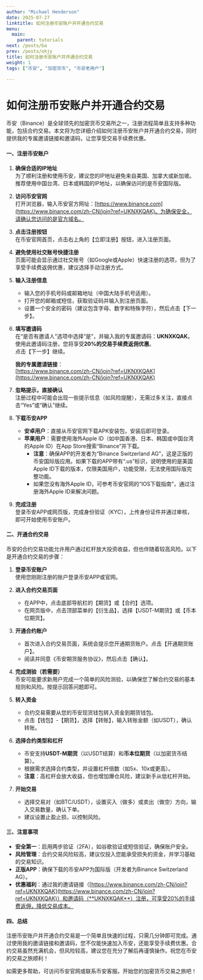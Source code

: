 ```yaml
---
author: "Michael Henderson"
date: 2025-07-27
linktitle: 如何注册币安账户并开通合约交易
menu:
  main:
    parent: tutorials
next: /posts/ba
prev: /posts/okjy
title: 如何注册币安账户并开通合约交易
weight: 1
tags: ["币安", "加密货币", "币安老用户"]

---
```

# 如何注册币安账户并开通合约交易

币安（Binance）是全球领先的加密货币交易所之一，注册流程简单且支持多种功能，包括合约交易。本文将为您详细介绍如何注册币安账户并开通合约交易，同时提供我的专属邀请链接和邀请码，让您享受交易手续费优惠。

#### 一、注册币安账户

1. **确保合适的IP地址**  
   为了顺利注册和使用币安，建议您的IP地址避免来自美国、加拿大或新加坡。推荐使用中国台湾、日本或韩国的IP地址，以确保访问的是币安国际版。

2. **访问币安官网**  
   打开浏览器，输入币安官方网址：[https://www.binance.com](https://www.binance.com/zh-CN/join?ref=UKNXKQAK)。为确保安全，请确认您访问的是官方域名。

3. **点击注册按钮**  
   在币安官网首页，点击右上角的【立即注册】按钮，进入注册页面。

4. **避免使用社交账号快捷注册**  
   页面可能会显示通过社交账号（如Google或Apple）快速注册的选项，但为了享受手续费返佣优惠，建议选择手动注册方式。

5. **输入注册信息**  
   - 输入您的手机号码或邮箱地址（中国大陆手机号适用）。  
   - 打开您的邮箱或短信，获取验证码并输入到注册页面。  
   - 设置一个安全的密码（建议包含字母、数字和特殊字符），然后点击【下一步】。

6. **填写邀请码**  
   在“是否有邀请人”选项中选择“是”，并输入我的专属邀请码：**UKNXKQAK**。  
   使用此邀请码注册，您将享受**20%的交易手续费返佣优惠**。  
   点击【下一步】继续。

   **我的专属邀请链接**：  
   [https://www.binance.com/zh-CN/join?ref=UKNXKQAK](https://www.binance.com/zh-CN/join?ref=UKNXKQAK)

7. **忽略提示，直接确认**  
   注册过程中可能会出现一些提示信息（如风险提醒），无需过多关注，直接点击“Yes”或“确认”继续。

8. **下载币安APP**  
   - **安卓用户**：直接从币安官网下载APK安装包，安装后即可登录。  
   - **苹果用户**：需要使用海外Apple ID（如中国香港、日本、韩国或中国台湾的Apple ID）在App Store搜索“Binance”并下载。  
     - **注意**：确保APP的开发者为“Binance Switzerland AG”，这是正版的币安国际版应用。如果下载的APP带有“.us”标识，说明使用的是美国Apple ID下载的版本，仅限美国用户，功能受限，无法使用国际版完整功能。  
     - 如果您没有海外Apple ID，可参考币安官网的“IOS下载指南”，通过注册海外Apple ID来解决问题。

9. **完成注册**  
   登录币安APP或网页版，完成身份验证（KYC），上传身份证件并通过审核，即可开始使用币安账户。

#### 二、开通合约交易

币安的合约交易功能允许用户通过杠杆放大投资收益，但也伴随着较高风险。以下是开通合约交易的步骤：

1. **登录币安账户**  
   使用您刚刚注册的账户登录币安APP或官网。

2. **进入合约交易页面**  
   - 在APP中，点击底部导航栏的【期货】或【合约】选项。  
   - 在网页版中，点击顶部菜单的【衍生品】，选择【USDT-M期货】或【币本位期货】。

3. **开通合约账户**  
   - 首次进入合约交易页面，系统会提示您开通期货账户。点击【开通期货账户】。  
   - 阅读并同意《币安期货服务协议》，然后点击【确认】。

4. **完成测验（若需要）**  
   币安可能要求新用户完成一个简单的风险测验，以确保您了解合约交易的基本规则和风险。按提示回答问题即可。

5. **转入资金**  
   - 合约交易需要从您的币安现货钱包转入资金到期货钱包。  
   - 点击【钱包】-【期货】，选择【转账】，输入转账金额（如USDT），确认转账。

6. **选择合约类型和杠杆**  
   - 币安支持**USDT-M期货**（以USDT结算）和**币本位期货**（以加密货币结算）。  
   - 根据需求选择合约类型，并设置杠杆倍数（如5x、10x或更高）。  
   - **注意**：高杠杆会放大收益，但也增加爆仓风险，建议新手从低杠杆开始。

7. **开始交易**  
   - 选择交易对（如BTC/USDT），设置买入（做多）或卖出（做空）方向，输入交易数量，确认下单。  
   - 建议设置止盈止损，以控制风险。

#### 三、注意事项

- **安全第一**：启用两步验证（2FA），如谷歌验证或短信验证，确保账户安全。  
- **风险管理**：合约交易风险较高，建议仅投入您能承受损失的资金，并学习基础的交易知识。  
- **正版APP**：确保下载的币安APP为国际版（开发者为Binance Switzerland AG）。  
- **优惠福利**：通过我的邀请链接（[https://www.binance.com/zh-CN/join?ref=UKNXKQAK](https://www.binance.com/zh-CN/join?ref=UKNXKQAK)）和邀请码（**UKNXKQAK**）注册，可享受20%的手续费返佣，降低交易成本。

#### 四、总结

注册币安账户并开通合约交易是一个简单且快速的过程，只需几分钟即可完成。通过使用我的邀请链接和邀请码，您不仅能快速加入币安，还能享受手续费优惠。合约交易虽然充满机会，但风险较高，建议您在充分了解后再谨慎操作。祝您在币安的交易之旅顺利！

如需更多帮助，可访问币安官网或联系币安客服。开始您的加密货币交易之旅吧！